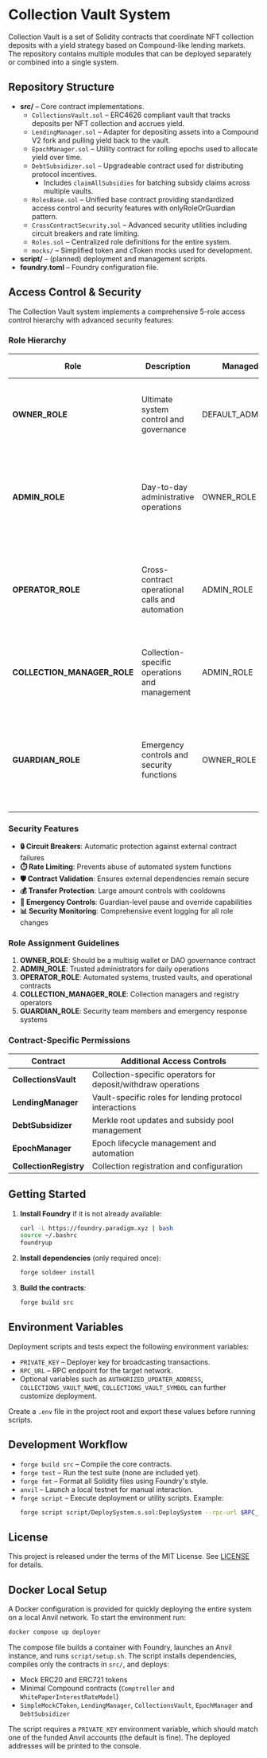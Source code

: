 # Collection Vault System

Collection Vault is a set of Solidity contracts that coordinate NFT collection deposits with a yield strategy based on Compound-like lending markets. The repository contains multiple modules that can be deployed separately or combined into a single system.

## Repository Structure

- **src/** – Core contract implementations.
  - `CollectionsVault.sol` – ERC4626 compliant vault that tracks deposits per NFT collection and accrues yield.
  - `LendingManager.sol` – Adapter for depositing assets into a Compound V2 fork and pulling yield back to the vault.
  - `EpochManager.sol` – Utility contract for rolling epochs used to allocate yield over time.
  - `DebtSubsidizer.sol` – Upgradeable contract used for distributing protocol incentives.
    - Includes `claimAllSubsidies` for batching subsidy claims across multiple vaults.
  - `RolesBase.sol` – Unified base contract providing standardized access control and security features with onlyRoleOrGuardian pattern.
  - `CrossContractSecurity.sol` – Advanced security utilities including circuit breakers and rate limiting.
  - `Roles.sol` – Centralized role definitions for the entire system.
  - `mocks/` – Simplified token and cToken mocks used for development.
- **script/** – (planned) deployment and management scripts.
- **foundry.toml** – Foundry configuration file.

## Access Control & Security

The Collection Vault system implements a comprehensive 5-role access control hierarchy with advanced security features:

### Role Hierarchy

| Role | Description | Managed By | Key Responsibilities |
|------|-------------|------------|---------------------|
| **OWNER_ROLE** | Ultimate system control and governance | DEFAULT_ADMIN_ROLE | • Grant/revoke all other roles<br>• Critical system changes<br>• Emergency governance decisions |
| **ADMIN_ROLE** | Day-to-day administrative operations | OWNER_ROLE | • Contract configuration<br>• Non-critical updates<br>• Standard admin functions<br>• Manage operational roles |
| **OPERATOR_ROLE** | Cross-contract operational calls and automation | ADMIN_ROLE | • Automated system calls<br>• Cross-contract interactions<br>• Vault operations<br>• Epoch management |
| **COLLECTION_MANAGER_ROLE** | Collection-specific operations and management | ADMIN_ROLE | • Collection registration<br>• Yield share management<br>• Vault-collection associations |
| **GUARDIAN_ROLE** | Emergency controls and security functions | OWNER_ROLE | • Pause/unpause contracts<br>• Emergency actions<br>• Circuit breaker overrides<br>• Security responses |

### Security Features

- **🔒 Circuit Breakers**: Automatic protection against external contract failures
- **⏱️ Rate Limiting**: Prevents abuse of automated system functions  
- **🛡️ Contract Validation**: Ensures external dependencies remain secure
- **💰 Transfer Protection**: Large amount controls with cooldowns
- **🚨 Emergency Controls**: Guardian-level pause and override capabilities
- **📊 Security Monitoring**: Comprehensive event logging for all role changes

### Role Assignment Guidelines

1. **OWNER_ROLE**: Should be a multisig wallet or DAO governance contract
2. **ADMIN_ROLE**: Trusted administrators for daily operations
3. **OPERATOR_ROLE**: Automated systems, trusted vaults, and operational contracts
4. **COLLECTION_MANAGER_ROLE**: Collection managers and registry operators
5. **GUARDIAN_ROLE**: Security team members and emergency response systems

### Contract-Specific Permissions

| Contract | Additional Access Controls |
|----------|---------------------------|
| **CollectionsVault** | Collection-specific operators for deposit/withdraw operations |
| **LendingManager** | Vault-specific roles for lending protocol interactions |
| **DebtSubsidizer** | Merkle root updates and subsidy pool management |
| **EpochManager** | Epoch lifecycle management and automation |
| **CollectionRegistry** | Collection registration and configuration |

## Getting Started

1. **Install Foundry** if it is not already available:
   ```bash
   curl -L https://foundry.paradigm.xyz | bash
   source ~/.bashrc
   foundryup
   ```
2. **Install dependencies** (only required once):
   ```bash
   forge soldeer install
   ```
3. **Build the contracts**:
   ```bash
   forge build src
   ```

## Environment Variables

Deployment scripts and tests expect the following environment variables:

- `PRIVATE_KEY` – Deployer key for broadcasting transactions.
- `RPC_URL` – RPC endpoint for the target network.
- Optional variables such as `AUTHORIZED_UPDATER_ADDRESS`, `COLLECTIONS_VAULT_NAME`, `COLLECTIONS_VAULT_SYMBOL` can further customize deployment.

Create a `.env` file in the project root and export these values before running scripts.

## Development Workflow

 - `forge build src` – Compile the core contracts.
- `forge test` – Run the test suite (none are included yet).
- `forge fmt` – Format all Solidity files using Foundry's style.
- `anvil` – Launch a local testnet for manual interaction.
- `forge script` – Execute deployment or utility scripts. Example:
  ```bash
  forge script script/DeploySystem.s.sol:DeploySystem --rpc-url $RPC_URL --private-key $PRIVATE_KEY --broadcast -vvvv
  ```

## License

This project is released under the terms of the MIT License. See [LICENSE](LICENSE) for details.


## Docker Local Setup

A Docker configuration is provided for quickly deploying the entire system on a local Anvil network. To start the environment run:

```bash
docker compose up deployer
```

The compose file builds a container with Foundry, launches an Anvil instance, and runs `script/setup.sh`. The script installs dependencies, compiles only the contracts in `src/`, and deploys:

- Mock ERC20 and ERC721 tokens
- Minimal Compound contracts (`Comptroller` and `WhitePaperInterestRateModel`)
- `SimpleMockCToken`, `LendingManager`, `CollectionsVault`, `EpochManager` and `DebtSubsidizer`

The script requires a `PRIVATE_KEY` environment variable, which should match one of the funded Anvil accounts (the default is fine). The deployed addresses will be printed to the console.
